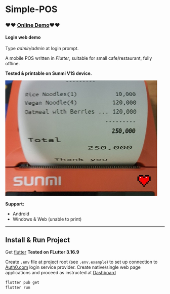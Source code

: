 # Simple-POS

### ❤️❤️ [Online Demo](https://tcd93.github.io/flutter_pos2)❤️❤️
#### Login web demo
Type _admin/admin_ at login prompt.

A mobile POS written in _Flutter_, suitable for small cafe/restaurant, fully offline.

**Tested & printable on **Sunmi V1S** device.**

![sunmi_v1s](.github/resource/print.jpg)

**Support:**

- Android
- Windows & Web (unable to print)

---

## Install & Run Project

Get [flutter](https://flutter.dev/)
**Tested on FLutter 3.16.9**

Create `.env` file at project root (see `.env.example`) to set up connection to 
[Auth0.com](https://auth0.com) login service provider. Create native/single web page 
applications and proceed as instructed at [Dashboard](https://manage.auth0.com/dashboard)


```
flutter pub get
flutter run
```
